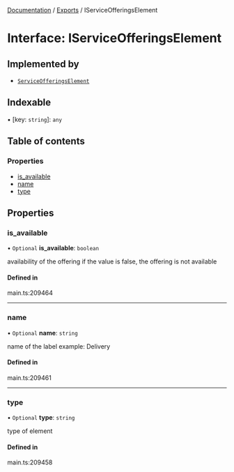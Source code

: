 [Documentation](../README.md) / [Exports](../modules.md) / IServiceOfferingsElement

# Interface: IServiceOfferingsElement

## Implemented by

- [`ServiceOfferingsElement`](../classes/ServiceOfferingsElement.md)

## Indexable

▪ [key: `string`]: `any`

## Table of contents

### Properties

- [is\_available](IServiceOfferingsElement.md#is_available)
- [name](IServiceOfferingsElement.md#name)
- [type](IServiceOfferingsElement.md#type)

## Properties

### is\_available

• `Optional` **is\_available**: `boolean`

availability of the offering
if the value is false, the offering is not available

#### Defined in

main.ts:209464

___

### name

• `Optional` **name**: `string`

name of the label
example: Delivery

#### Defined in

main.ts:209461

___

### type

• `Optional` **type**: `string`

type of element

#### Defined in

main.ts:209458
